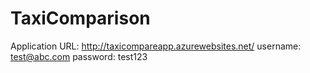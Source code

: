 # TaxiComparison

Application URL: http://taxicompareapp.azurewebsites.net/
username: test@abc.com
password: test123
